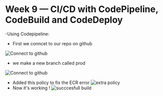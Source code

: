 # Week 9 — CI/CD with CodePipeline, CodeBuild and CodeDeploy
-Using Codepipeline:
- First we conncet to our repo on github

![Connect to github](https://user-images.githubusercontent.com/114304965/233705726-d1885f7e-7fca-4ac0-a51e-7cdcca51c6f2.PNG)

- we make a new branch called prod

![Connect to github](https://user-images.githubusercontent.com/114304965/233706224-79854e6f-6c21-437e-905c-5bb4560cb901.PNG)
- Added this policy to fix the ECR error 
![extra policy](https://user-images.githubusercontent.com/114304965/233733520-1be0d650-7f32-47db-a0aa-46280fd5b0cb.PNG)
- Now it's working !
![succcesfull build](https://user-images.githubusercontent.com/114304965/233733690-10efeb13-c3fa-4b95-a532-e0a9e41622fc.PNG)
